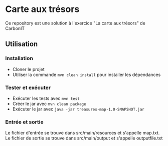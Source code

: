 # Carte aux trésors

Ce repository est une solution à l'exercice "La carte aux trésors" de CarbonIT

## Utilisation

### Installation

- Cloner le projet
- Utiliser la commande ```mvn clean install``` pour installer les dépendances

### Tester et exécuter

- Exécuter les tests avec ```mvn test```
- Créer le jar avec ```mvn clean package```
- Exécuter le jar avec ```java -jar treasures-map-1.0-SNAPSHOT.jar```

### Entrée et sortie

Le fichier d'entrée se trouve dans src/main/resources et s'appelle map.txt.
Le fichier de sortie se trouve dans src/main/output et s'appelle outputfile.txt